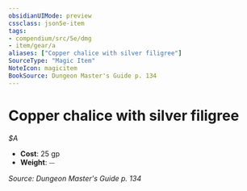 ```yaml
---
obsidianUIMode: preview
cssclass: json5e-item
tags:
- compendium/src/5e/dmg
- item/gear/a
aliases: ["Copper chalice with silver filigree"]
SourceType: "Magic Item"
NoteIcon: magicitem
BookSource: Dungeon Master's Guide p. 134
---
```

# Copper chalice with silver filigree
*$A*  

- **Cost**: 25 gp
- **Weight**: ⏤

*Source: Dungeon Master's Guide p. 134*